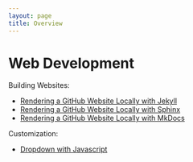 ```yaml
---
layout: page
title: Overview
---
```



Web Development
==================

Building Websites:

- [Rendering a GitHub Website Locally with Jekyll](Jekyll_Tutorial.md)
- [Rendering a GitHub Website Locally with Sphinx](Sphinx_Tutorial.md)
- [Rendering a GitHub Website Locally with MkDocs](mkdocs.md)

Customization:  

- [Dropdown with Javascript](Javascript-dropdown-box/javascript_chooser.md)
